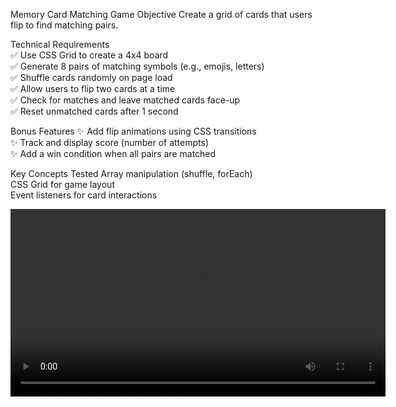 Memory Card Matching Game
Objective
Create a grid of cards that users flip to find matching pairs.

Technical Requirements</br>
✅ Use CSS Grid to create a 4x4 board</br>
✅ Generate 8 pairs of matching symbols (e.g., emojis, letters)</br>
✅ Shuffle cards randomly on page load</br>
✅ Allow users to flip two cards at a time</br>
✅ Check for matches and leave matched cards face-up</br>
✅ Reset unmatched cards after 1 second</br>

Bonus Features
✨ Add flip animations using CSS transitions</br>
✨ Track and display score (number of attempts)</br>
✨ Add a win condition when all pairs are matched</br>

Key Concepts Tested
Array manipulation (shuffle, forEach)</br>
CSS Grid for game layout</br>
Event listeners for card interactions</br>

<video width="600" controls>
  <source src="Preview of the Game.mp4" type="video/mp4">
  Your browser does not support the video tag.
</video>
